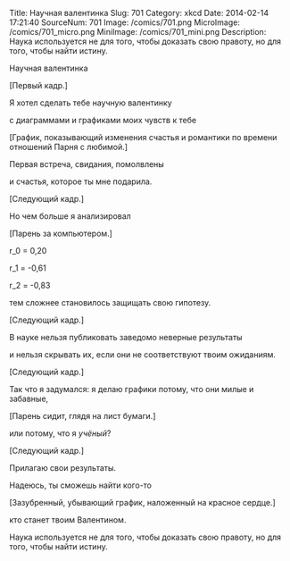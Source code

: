 Title: Научная валентинка 
Slug: 701 
Category: xkcd 
Date: 2014-02-14 17:21:40 
SourceNum: 701 
Image: /comics/701.png 
MicroImage: /comics/701_micro.png 
MiniImage: /comics/701_mini.png 
Description: Наука используется не для того, чтобы доказать свою правоту, но для того, чтобы найти истину. 

Научная валентинка

[Первый кадр.]

Я хотел сделать тебе научную валентинку

с диаграммами и графиками моих чувств к тебе

[График, показывающий изменения счастья и романтики по времени отношений Парня с любимой.]

Первая встреча, свидания, помолвлены

и счастья, которое ты мне подарила.

[Следующий кадр.]

Но чем больше я анализировал

[Парень за компьютером.]

r_0 = 0,20

r_1 = -0,61

r_2 = -0,83

тем сложнее становилось защищать свою гипотезу.

[Следующий кадр.]

В науке нельзя публиковать заведомо неверные результаты

и нельзя скрывать их, если они не соответствуют твоим ожиданиям.

[Следующий кадр.]

Так что я задумался: я делаю графики потому, что они милые и забавные,

[Парень сидит, глядя на лист бумаги.]

или потому, что я *учёный*?

[Следующий кадр.]

Прилагаю свои результаты.

Надеюсь, ты сможешь найти кого-то

[Зазубренный, убывающий график, наложенный на красное сердце.]

кто станет твоим Валентином.

Наука используется не для того, чтобы доказать свою правоту, но для того, чтобы найти истину.